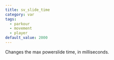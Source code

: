 ```yaml
---
title: sv_slide_time
category: var
tags:
  - parkour
  - movement
  - player
default_value: 2000
---
```


Changes the max powerslide time, in milliseconds.
